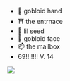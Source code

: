 - 👋 gobloid hand
- ⛩️ the entrnace
- 🌱 lil seed
- 🥳 gobloid face
- 📫 the mailbox
- 69!!!!!!! V. 14

![](https://komarev.com/ghpvc/?username=sententiaa&color=lightgrey&style=flat&label=seneschal&abbreivated=true)
<!---
sententiaa/sententiaa is a ✨ special ✨ repository because its `README.md` (this file) appears on your GitHub profile.
You can click the Preview link to take a look at your changes.
--->
